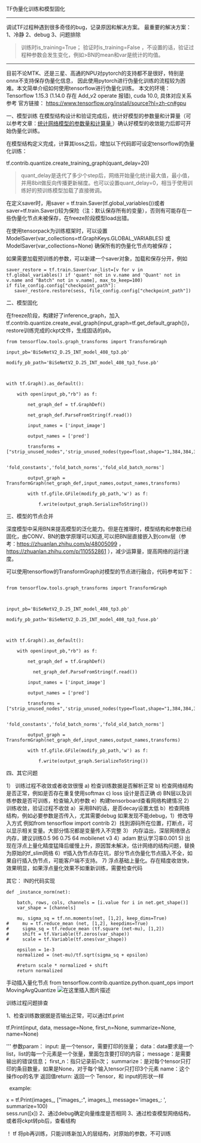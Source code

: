 TF伪量化训练和模型固化

- - -
调试TF过程种遇到很多奇怪的bug，记录原因和解决方案。
最重要的解决方案：1、冷静  2、debug  3、问题排除


>训练时is_training=True；  验证时is_training=False ，不设置的话，验证过程种参数会发生变化，例如>BN的mean和var是统计的均值。
- - -
目前不论MTK、还是三星、高通的NPU对pytorch的支持都不是很好，特别是onnx不支持保存伪量化信息， 因此使用pytorch进行伪量化训练的流程较为困难。本文简单介绍如何使用tensorflow进行伪量化训练。
本文的环境： Tensorflow 1.15.3 (1.14.0 存在 Add_v2 operate 报错), cuda 10.0,  具体对应关系参考
官方链接： https://www.tensorflow.org/install/source?hl=zh-cn#gpu

一、模型训练
       在模型结构设计和验证完成后，统计好模型的参数量和计算量（可以参考文章：[统计网络模型的参数量和计算量 ](https://github.com/victorjiax/LearnAI/blob/master/%E7%BB%9F%E8%AE%A1%E7%BD%91%E7%BB%9C%E6%A8%A1%E5%9E%8B%E7%9A%84%E5%8F%82%E6%95%B0%E9%87%8F%E5%92%8C%E8%AE%A1%E7%AE%97%E9%87%8F.md) ）确认好模型的收敛能力后即可开始伪量化训练。

   在模型结构定义完成，计算其loss之后，增加以下代码即可设定tensorflow的伪量化训练：

   tf.contrib.quantize.create_training_graph(quant_delay=20)

 >quant_delay是迭代了多少个step后，网络开始量化统计最大值，最小值，并用8bit做反向传播更新梯度。也可以设置quant_delay=0，相当于使用训练好的预训练模型加载了直接微调。

   在定义saver时，用saver = tf.train.Saver(tf.global_variables())或者saver=tf.train.Saver()较为保险（注：默认保存所有的变量），否则有可能存在一些伪量化节点未被保存，在freeze阶段模型load出错。

   在使用tensorpack为训练框架时，可以设置ModelSaver(var_collections=tf.GraphKeys.GLOBAL_VARIABLES) 或ModelSaver(var_collections=None) 确保所有的伪量化节点均被保存；

   如果需要加载预训练的参数，可以新建一个saver对象，加载和保存分开，例如
   ```
   saver_restore = tf.train.Saver(var_list=[v for v in tf.global_variables() if 'quant' not in v.name and 'Quant' not in v.name and "Batch" not in v.name], max_to_keep=100)
   if file_config.config["checkpoint_path"]:
      saver_restore.restore(sess, file_config.config["checkpoint_path"])
   ```

二、模型固化

   在freeze阶段，构建好了inference_graph，加入 tf.contrib.quantize.create_eval_graph(input_graph=tf.get_default_graph())，restore训练完成的ckpt文件，生成固话的pb。
  
```
from tensorflow.tools.graph_transforms import TransformGraph

input_pb='BiSeNetV2_D.25_INT_model_408_tp3.pb'

modify_pb_path='BiSeNetV2_D.25_INT_model_408_tp3_fuse.pb'

 

with tf.Graph().as_default():

    with open(input_pb,"rb") as f:

        net_graph_def = tf.GraphDef()

        net_graph_def.ParseFromString(f.read())

        input_names = ['input_image']

        output_names = ['pred']

        transforms = ["strip_unused_nodes",'strip_unused_nodes(type=float,shape="1,384,384,3")','remove_nodes(op=Identity,op=CheckNumerics)',\

                     'fold_constants','fold_batch_norms','fold_old_batch_norms']

        output_graph = TransformGraph(net_graph_def,input_names,output_names,transforms)

        with tf.gfile.GFile(modify_pb_path,'w') as f:

            f.write(output_graph.SerializeToString())
```
三、模型的节点合并

深度模型中采用BN来提高模型的泛化能力。但是在推理时，模型结构和参数已经固化，由CONV、BN的数学原理可以知道,可以把BN层直接嵌入到conv层（参考：https://zhuanlan.zhihu.com/p/48005099 ，https://zhuanlan.zhihu.com/p/110552861 ），减少运算量，提高网络的运行速度。 

可以使用tensorflow的TransformGraph对模型的节点进行融合，代码参考如下：
```

from tensorflow.tools.graph_transforms import TransformGraph

 

input_pb='BiSeNetV2_D.25_INT_model_408_tp3.pb'

modify_pb_path='BiSeNetV2_D.25_INT_model_408_tp3_fuse.pb'

 

with tf.Graph().as_default():

    with open(input_pb,"rb") as f:

        net_graph_def = tf.GraphDef()

          net_graph_def.ParseFromString(f.read())

        input_names = ['input_image']

        output_names = ['pred']

        transforms = ["strip_unused_nodes",'strip_unused_nodes(type=float,shape="1,384,384,3")','remove_nodes(op=Identity,op=CheckNumerics)',\

                     'fold_constants','fold_batch_norms','fold_old_batch_norms']

        output_graph = TransformGraph(net_graph_def,input_names,output_names,transforms)

        with tf.gfile.GFile(modify_pb_path,'w') as f:

            f.write(output_graph.SerializeToString())

```

四、其它问题

1） 训练过程不收敛或者收敛很慢
   a) 检查训练数据是否解析正常
   b) 检查网络结构是否正常，例如是否存在重复使用softmax
   c) loss 设计是否正确
   d) BN层以及训练参数是否可训练，检查输入的参数
   e）构建tensorboard查看网络构建情况
2）训练收敛，验证过程不收敛
   a）采用BN的话，是否decay设置太低
   b）检查网络结构，例如必要参数是否传入，尤其需要debug
   如果发现不能debug，1）修改导入方式 例如from tensorflow import contrib 
   2）找到源码所在位置，打断点，可以显示相关变量。大部分情况都是变量传入不完整
3） 内存溢出，深层网络很占内存，建议训练0.5 96  0.75 64 mobilenet v3
4）adam 默认学习率0.001
5)  出现在浮点上量化精度猛降后缓慢上升，原因暂未解决，估计网络的结构问题，替换为原始的tf_slim网络
6）tf插入伪节点存在坑，部分节点伪量化节点插入不全，如果自行插入伪节点，可能客户端不支持。
7) 浮点基础上量化。存在精度收敛快，效果明显，如果浮点量化效果不如重新训练，需要检查代码


其它：
IN的代码实现
```
def _instance_norm(net):

    batch, rows, cols, channels = [i.value for i in net.get_shape()]
    var_shape = [channels]

    mu, sigma_sq = tf.nn.moments(net, [1,2], keep_dims=True)
#     mu = tf.reduce_mean (net, [1,2], keepdims=True)
#     sigma_sq = tf.reduce_mean (tf.square (net-mu), [1,2])
#     shift = tf.Variable(tf.zeros(var_shape))
#     scale = tf.Variable(tf.ones(var_shape))

    epsilon = 1e-3
    normalized = (net-mu)/tf.sqrt(sigma_sq + epsilon)

    #return scale * normalized + shift
    return normalized
   ```
  手动插入量化节点
  from tensorflow.contrib.quantize.python.quant_ops import MovingAvgQuantize
  ![在这里插入图片描述](https://img-blog.csdnimg.cn/80d95d42ba1f4352a80db130072f5607.png)
  
  训练过程问题排查

1、检查训练数据据是否输出正常，可以通过tf.print

tf.Print(input, data, message=None, first_n=None, summarize=None, name=None)

'''
参数param：
input: 是一个tensor，需要打印的张量；
data：data要求是一个list，list的每一个元素是一个张量，里面包含要打印的内容；
message：是需要输出的错误信息；
first_n：指只记录前n次；
summarize：是对每个tensor只打印的条目数量，如果是None，对于每个输入tensor只打印3个元素
name：这个操作op的名字
返回值return:
返回一个 Tensor，和 input的形状一样


  example:

  x = tf.Print(images_, ["images_:", images_], message='images_:  ', summarize=100)  
sess.run([x])
2、通过debug确定向量维度是否相同
3、通过检查模型网络结构，或者将ckpt转pb后，查看结构



！ tf 将pb再训练，只能训练新加入的层结构，对原始的参数，不可训练
